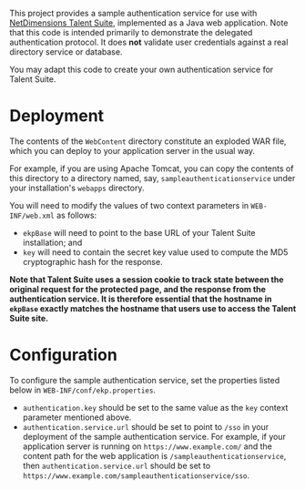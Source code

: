 This project provides a sample authentication service for use with [NetDimensions Talent Suite](http://www.netdimensions.com/talent-suite/), implemented as a Java web application. Note that this code is intended primarily to demonstrate the delegated authentication protocol. It does **not** validate user credentials against a real directory service or database.

You may adapt this code to create your own authentication service for Talent Suite.

# Deployment #

The contents of the `WebContent` directory constitute an exploded WAR file, which you can deploy to your application server in the usual way.

For example, if you are using Apache Tomcat, you can copy the contents of this directory to a directory named, say, `sampleauthenticationservice` under your installation's `webapps` directory.

You will need to modify the values of two context parameters in `WEB-INF/web.xml` as follows:

  * `ekpBase` will need to point to the base URL of your Talent Suite installation; and
  * `key` will need to contain the secret key value used to compute the MD5 cryptographic hash for the response.

**Note that Talent Suite uses a session cookie to track state between the original request for the protected page, and the response from the authentication service. It is therefore essential that the hostname in `ekpBase` exactly matches the hostname that users use to access the Talent Suite site.**

# Configuration #

To configure the sample authentication service, set the properties listed below in `WEB-INF/conf/ekp.properties`.
  * `authentication.key` should be set to the same value as the `key` context parameter mentioned above.
  * `authentication.service.url` should be set to point to `/sso` in your deployment of the sample authentication service. For example, if your application server is running on `https://www.example.com/` and the content path for the web application is `/sampleauthenticationservice`, then `authentication.service.url` should be set to `https://www.example.com/sampleauthenticationservice/sso`.